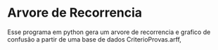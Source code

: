 # Arvore de Recorrencia
Esse programa em python gera um arvore de recorrencia e grafico de confusão a partir de uma base de dados CriterioProvas.arff, 
